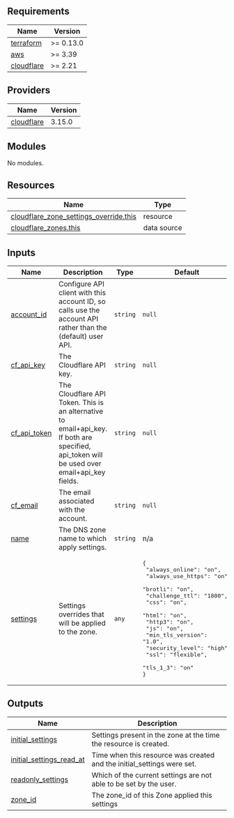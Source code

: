 ## Requirements

| Name | Version |
|------|---------|
| <a name="requirement_terraform"></a> [terraform](#requirement\_terraform) | >= 0.13.0 |
| <a name="requirement_aws"></a> [aws](#requirement\_aws) | >= 3.39 |
| <a name="requirement_cloudflare"></a> [cloudflare](#requirement\_cloudflare) | >= 2.21 |

## Providers

| Name | Version |
|------|---------|
| <a name="provider_cloudflare"></a> [cloudflare](#provider\_cloudflare) | 3.15.0 |

## Modules

No modules.

## Resources

| Name | Type |
|------|------|
| [cloudflare_zone_settings_override.this](https://registry.terraform.io/providers/cloudflare/cloudflare/latest/docs/resources/zone_settings_override) | resource |
| [cloudflare_zones.this](https://registry.terraform.io/providers/cloudflare/cloudflare/latest/docs/data-sources/zones) | data source |

## Inputs

| Name | Description | Type | Default | Required |
|------|-------------|------|---------|:--------:|
| <a name="input_account_id"></a> [account\_id](#input\_account\_id) | Configure API client with this account ID, so calls use the account API rather than the (default) user API. | `string` | `null` | no |
| <a name="input_cf_api_key"></a> [cf\_api\_key](#input\_cf\_api\_key) | The Cloudflare API key. | `string` | `null` | no |
| <a name="input_cf_api_token"></a> [cf\_api\_token](#input\_cf\_api\_token) | The Cloudflare API Token. This is an alternative to email+api\_key. If both are specified, api\_token will be used over email+api\_key fields. | `string` | `null` | no |
| <a name="input_cf_email"></a> [cf\_email](#input\_cf\_email) | The email associated with the account. | `string` | `null` | no |
| <a name="input_name"></a> [name](#input\_name) | The DNS zone name to which apply settings. | `string` | n/a | yes |
| <a name="input_settings"></a> [settings](#input\_settings) | Settings overrides that will be applied to the zone. | `any` | <pre>{<br>  "always_online": "on",<br>  "always_use_https": "on",<br>  "brotli": "on",<br>  "challenge_ttl": "1800",<br>  "css": "on",<br>  "html": "on",<br>  "http3": "on",<br>  "js": "on",<br>  "min_tls_version": "1.0",<br>  "security_level": "high",<br>  "ssl": "flexible",<br>  "tls_1_3": "on"<br>}</pre> | no |

## Outputs

| Name | Description |
|------|-------------|
| <a name="output_initial_settings"></a> [initial\_settings](#output\_initial\_settings) | Settings present in the zone at the time the resource is created. |
| <a name="output_initial_settings_read_at"></a> [initial\_settings\_read\_at](#output\_initial\_settings\_read\_at) | Time when this resource was created and the initial\_settings were set. |
| <a name="output_readonly_settings"></a> [readonly\_settings](#output\_readonly\_settings) | Which of the current settings are not able to be set by the user. |
| <a name="output_zone_id"></a> [zone\_id](#output\_zone\_id) | The zone\_id of this Zone applied this settings |
